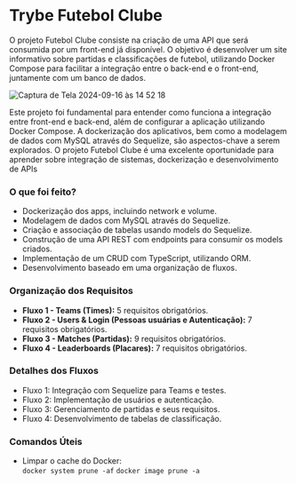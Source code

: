 # Trybe Futebol Clube
<p>O projeto Futebol Clube consiste na criação de uma API que será consumida por um front-end já disponível. O objetivo é desenvolver um site informativo sobre partidas e classificações de futebol, utilizando Docker Compose para facilitar a integração entre o back-end e o front-end, juntamente com um banco de dados.</p>

![Captura de Tela 2024-09-16 às 14 52 18](https://github.com/user-attachments/assets/1769fcdf-88d4-4b1e-9e46-8b30c937b94a)

<p>Este projeto foi fundamental para entender como funciona a integração entre front-end e back-end, além de configurar a aplicação utilizando Docker Compose. A dockerização dos aplicativos, bem como a modelagem de dados com MySQL através do Sequelize, são aspectos-chave a serem explorados. O projeto Futebol Clube é uma excelente oportunidade para aprender sobre integração de sistemas, dockerização e desenvolvimento de APIs</p>

<h3>O que foi feito?</h3>
<ul>
    <li>Dockerização dos apps, incluindo network e volume.</li>
    <li>Modelagem de dados com MySQL através do Sequelize.</li>
    <li>Criação e associação de tabelas usando models do Sequelize.</li>
    <li>Construção de uma API REST com endpoints para consumir os models criados.</li>
    <li>Implementação de um CRUD com TypeScript, utilizando ORM.</li>
    <li>Desenvolvimento baseado em uma organização de fluxos.</li>
</ul>

<h3>Organização dos Requisitos</h3>
<ul>
    <li><strong>Fluxo 1 - Teams (Times):</strong> 5 requisitos obrigatórios.</li>
    <li><strong>Fluxo 2 - Users & Login (Pessoas usuárias e Autenticação):</strong> 7 requisitos obrigatórios.</li>
    <li><strong>Fluxo 3 - Matches (Partidas):</strong> 9 requisitos obrigatórios.</li>
    <li><strong>Fluxo 4 - Leaderboards (Placares):</strong> 7 requisitos obrigatórios.</li>
</ul>

<h3>Detalhes dos Fluxos</h3>
<ul>
    <li>Fluxo 1: Integração com Sequelize para Teams e testes.</li>
    <li>Fluxo 2: Implementação de usuários e autenticação.</li>
    <li>Fluxo 3: Gerenciamento de partidas e seus requisitos.</li>
    <li>Fluxo 4: Desenvolvimento de tabelas de classificação.</li>
</ul>

<h3>Comandos Úteis</h3>
<ul>
    <li>Limpar o cache do Docker:</li>
    <code>docker system prune -af</code>
    <code>docker image prune -a</code>
</ul>

